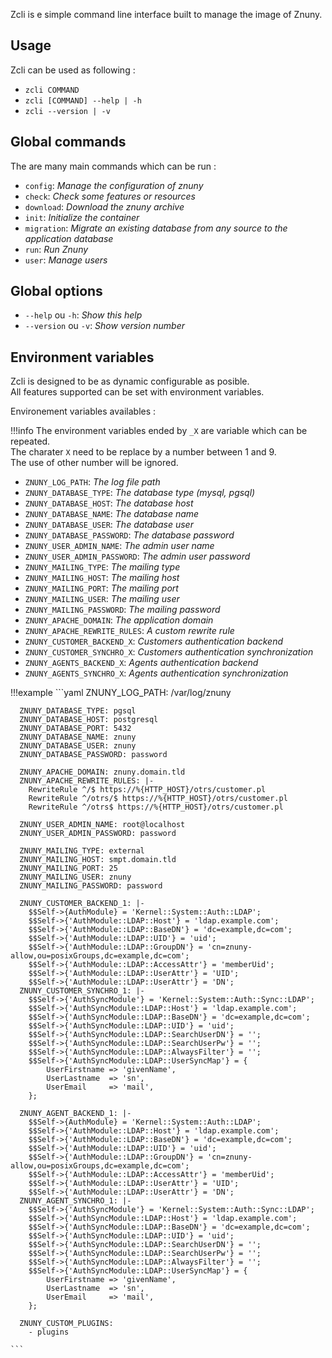 Zcli is e simple command line interface built to manage the image of Znuny.

## Usage

Zcli can be used as following :

* `zcli COMMAND`
* `zcli [COMMAND] --help | -h`
* `zcli --version | -v`

## Global commands

The are many main commands which can be run :

* `config`: *Manage the configuration of znuny*
* `check`: *Check some features or resources*
* `download`: *Download the znuny archive*
* `init`: *Initialize the container*
* `migration`: *Migrate an existing database from any source to the application database*
* `run`: *Run Znuny*
* `user`: *Manage users*

## Global options

* `--help` ou `-h`: *Show this help*
* `--version` ou `-v`: *Show version number*

## Environment variables

Zcli is designed to be as dynamic configurable as posible.  
All features supported can be set with environment variables.  

Environement variables availables :

!!!info
    The environment variables ended by `_X` are variable which can be repeated.  
    The charater `X` need to be replace by a number between 1 and 9.  
    The use of other number will be ignored.

* `ZNUNY_LOG_PATH`: *The log file path*
* `ZNUNY_DATABASE_TYPE`: *The database type (mysql, pgsql)*
* `ZNUNY_DATABASE_HOST`: *The database host*
* `ZNUNY_DATABASE_NAME`: *The database name*
* `ZNUNY_DATABASE_USER`: *The database user*
* `ZNUNY_DATABASE_PASSWORD`: *The database password*
* `ZNUNY_USER_ADMIN_NAME`: *The admin user name*
* `ZNUNY_USER_ADMIN_PASSWORD`: *The admin user password*
* `ZNUNY_MAILING_TYPE`: *The mailing type*
* `ZNUNY_MAILING_HOST`: *The mailing host*
* `ZNUNY_MAILING_PORT`: *The mailing port*
* `ZNUNY_MAILING_USER`: *The mailing user*
* `ZNUNY_MAILING_PASSWORD`: *The mailing password*
* `ZNUNY_APACHE_DOMAIN`: *The application domain*
* `ZNUNY_APACHE_REWRITE_RULES`: *A custom rewrite rule*
* `ZNUNY_CUSTOMER_BACKEND_X`: *Customers authentication backend*
* `ZNUNY_CUSTOMER_SYNCHRO_X`: *Customers authentication synchronization*
* `ZNUNY_AGENTS_BACKEND_X`: *Agents authentication backend*
* `ZNUNY_AGENTS_SYNCHRO_X`: *Agents authentication synchronization*

!!!example
    ```yaml
      ZNUNY_LOG_PATH: /var/log/znuny

      ZNUNY_DATABASE_TYPE: pgsql
      ZNUNY_DATABASE_HOST: postgresql
      ZNUNY_DATABASE_PORT: 5432
      ZNUNY_DATABASE_NAME: znuny
      ZNUNY_DATABASE_USER: znuny
      ZNUNY_DATABASE_PASSWORD: password

      ZNUNY_APACHE_DOMAIN: znuny.domain.tld
      ZNUNY_APACHE_REWRITE_RULES: |-
        RewriteRule ^/$ https://%{HTTP_HOST}/otrs/customer.pl
        RewriteRule ^/otrs/$ https://%{HTTP_HOST}/otrs/customer.pl
        RewriteRule ^/otrs$ https://%{HTTP_HOST}/otrs/customer.pl

      ZNUNY_USER_ADMIN_NAME: root@localhost
      ZNUNY_USER_ADMIN_PASSWORD: password

      ZNUNY_MAILING_TYPE: external
      ZNUNY_MAILING_HOST: smpt.domain.tld
      ZNUNY_MAILING_PORT: 25
      ZNUNY_MAILING_USER: znuny
      ZNUNY_MAILING_PASSWORD: password

      ZNUNY_CUSTOMER_BACKEND_1: |-
        $$Self->{AuthModule} = 'Kernel::System::Auth::LDAP';
        $$Self->{'AuthModule::LDAP::Host'} = 'ldap.example.com';
        $$Self->{'AuthModule::LDAP::BaseDN'} = 'dc=example,dc=com';
        $$Self->{'AuthModule::LDAP::UID'} = 'uid';
        $$Self->{'AuthModule::LDAP::GroupDN'} = 'cn=znuny-allow,ou=posixGroups,dc=example,dc=com';
        $$Self->{'AuthModule::LDAP::AccessAttr'} = 'memberUid';
        $$Self->{'AuthModule::LDAP::UserAttr'} = 'UID';
        $$Self->{'AuthModule::LDAP::UserAttr'} = 'DN';
      ZNUNY_CUSTOMER_SYNCHRO_1: |-
        $$Self->{'AuthSyncModule'} = 'Kernel::System::Auth::Sync::LDAP';
        $$Self->{'AuthSyncModule::LDAP::Host'} = 'ldap.example.com';
        $$Self->{'AuthSyncModule::LDAP::BaseDN'} = 'dc=example,dc=com';
        $$Self->{'AuthSyncModule::LDAP::UID'} = 'uid';
        $$Self->{'AuthSyncModule::LDAP::SearchUserDN'} = '';
        $$Self->{'AuthSyncModule::LDAP::SearchUserPw'} = '';
        $$Self->{'AuthSyncModule::LDAP::AlwaysFilter'} = '';
        $$Self->{'AuthSyncModule::LDAP::UserSyncMap'} = {
            UserFirstname => 'givenName',
            UserLastname  => 'sn',
            UserEmail     => 'mail',
        };

      ZNUNY_AGENT_BACKEND_1: |-
        $$Self->{AuthModule} = 'Kernel::System::Auth::LDAP';
        $$Self->{'AuthModule::LDAP::Host'} = 'ldap.example.com';
        $$Self->{'AuthModule::LDAP::BaseDN'} = 'dc=example,dc=com';
        $$Self->{'AuthModule::LDAP::UID'} = 'uid';
        $$Self->{'AuthModule::LDAP::GroupDN'} = 'cn=znuny-allow,ou=posixGroups,dc=example,dc=com';
        $$Self->{'AuthModule::LDAP::AccessAttr'} = 'memberUid';
        $$Self->{'AuthModule::LDAP::UserAttr'} = 'UID';
        $$Self->{'AuthModule::LDAP::UserAttr'} = 'DN';
      ZNUNY_AGENT_SYNCHRO_1: |-
        $$Self->{'AuthSyncModule'} = 'Kernel::System::Auth::Sync::LDAP';
        $$Self->{'AuthSyncModule::LDAP::Host'} = 'ldap.example.com';
        $$Self->{'AuthSyncModule::LDAP::BaseDN'} = 'dc=example,dc=com';
        $$Self->{'AuthSyncModule::LDAP::UID'} = 'uid';
        $$Self->{'AuthSyncModule::LDAP::SearchUserDN'} = '';
        $$Self->{'AuthSyncModule::LDAP::SearchUserPw'} = '';
        $$Self->{'AuthSyncModule::LDAP::AlwaysFilter'} = '';
        $$Self->{'AuthSyncModule::LDAP::UserSyncMap'} = {
            UserFirstname => 'givenName',
            UserLastname  => 'sn',
            UserEmail     => 'mail',
        };

      ZNUNY_CUSTOM_PLUGINS:
        - plugins

    ```

